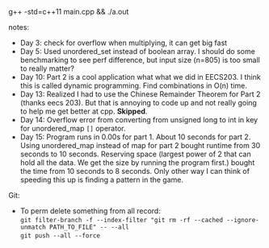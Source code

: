g++ -std=c++11 main.cpp && ./a.out

notes:
- Day 3: check for overflow when multiplying, it can get big fast
- Day 5: Used unordered\_set instead of boolean array. I should do some benchmarking to see perf difference, but input size (n=805) is too small to really matter?
- Day 10: Part 2 is a cool application what what we did in EECS203. I think this is called dynamic programming. Find combinations in O(n) time.
- Day 13: Realized I had to use the Chinese Remainder Theorem for Part 2 (thanks eecs 203). But that is annoying to code up and not really going to help me get better at cpp. **Skipped**.
- Day 14: Overflow error from converting from unsigned long to int in key for unordered_map ```[]``` operator.
- Day 15: Program runs in 0.00s for part 1. About 10 seconds for part 2. 
  Using unordered_map instead of map for part 2 bought runtime from 30 seconds to 10 seconds. 
  Reserving space (largest power of 2 that can hold all the data. We get the size by running the program first.) bought the time from 10 seconds to 8 seconds.
  Only other way I can think of speeding this up is finding a pattern in the game.

Git:  
- To perm delete something from all record:  
    ```git filter-branch -f --index-filter "git rm -rf --cached --ignore-unmatch PATH_TO_FILE" -- --all```  
    ```git push --all --force```  


